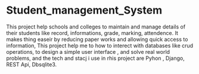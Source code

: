 # Student_management_System

This project help schools and colleges to maintain and manage details of their students like record, informations, grade, marking, attendence. It makes thing easeir by reducing paper works and allowing quick access to information, This project help me to how to interect with databases like crud operations, to design a simple user interface , and solve real world problems, and the tech and stacj i use in rhis project are Pyhon , Django, REST Api, Dbsqlite3.
